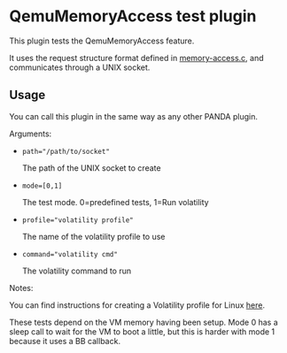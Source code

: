 QemuMemoryAccess test plugin
===
This plugin tests the QemuMemoryAccess feature.

It uses the request structure format defined in
[memory-access.c](../../memory-access.c),
and communicates through a UNIX socket.

Usage
---
You can call this plugin in the same way as any other PANDA plugin.

Arguments:
* `path="/path/to/socket"`

  The path of the UNIX socket to create

* `mode=[0,1]`

  The test mode. 0=predefined tests, 1=Run volatility

* `profile="volatility profile"`

  The name of the volatility profile to use

* `command="volatility cmd"`

  The volatility command to run

Notes:

You can find instructions for creating a Volatility profile for Linux
[here](https://github.com/volatilityfoundation/volatility/wiki/Linux).

These tests depend on the VM memory having been setup. Mode 0 has a sleep call to wait
for the VM to boot a little, but this is harder with mode 1 because it uses a BB callback.

